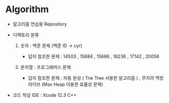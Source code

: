 Algorithm
=========

* 알고리즘 연습용 Repository

* 디렉토리 분류

  1. 숫자 : 백준 문제 (백준 ID -> cyr)
  
      * 답지 참조한 문제 : 14503 , 15684 , 15686 , 16236 , 17142 , 20056
  
  2. 문자열 : 프로그래머스 문제
  
      * 답지 참조한 문제 : 자동 완성 ( Trie Tree 사용한 알고리즘 ) , 무지의 먹방 라이브 (Max Heap 이용한 효율성 문제)
  
* 코드 작성 IDE : Xcode 12.3 C++
